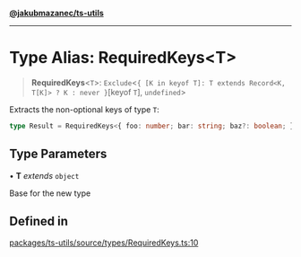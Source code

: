 [**@jakubmazanec/ts-utils**](../README.md)

---

# Type Alias: RequiredKeys\<T\>

> **RequiredKeys**\<`T`\>:
> `Exclude`\<`{ [K in keyof T]: T extends Record<K, T[K]> ? K : never }`\[keyof `T`\], `undefined`\>

Extracts the non-optional keys of type `T`:

```TypeScript
type Result = RequiredKeys<{ foo: number; bar: string; baz?: boolean; }>; // `typeof Result` is `'foo' | 'bar`
```

## Type Parameters

• **T** _extends_ `object`

Base for the new type

## Defined in

[packages/ts-utils/source/types/RequiredKeys.ts:10](https://github.com/jakubmazanec/tools/blob/a9765e3de8390a6e57bec51efaeb411fbd7881ab/packages/ts-utils/source/types/RequiredKeys.ts#L10)
